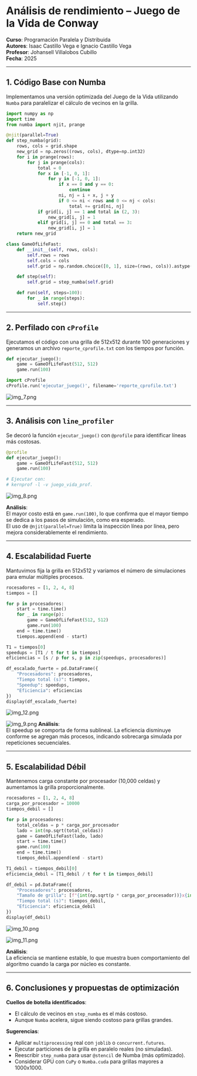 
# Análisis de rendimiento – Juego de la Vida de Conway

**Curso**: Programación Paralela y Distribuida  
**Autores**: Isaac Castillo Vega e Ignacio Castillo Vega  
**Profesor**: Johansell Villalobos Cubillo  
**Fecha**: 2025

---

## 1. Código Base con Numba

Implementamos una versión optimizada del Juego de la Vida utilizando `Numba` para paralelizar el cálculo de vecinos en la grilla.

```python
import numpy as np
import time
from numba import njit, prange

@njit(parallel=True)
def step_numba(grid):
    rows, cols = grid.shape
    new_grid = np.zeros((rows, cols), dtype=np.int32)
    for i in prange(rows):
        for j in prange(cols):
            total = 0
            for x in [-1, 0, 1]:
                for y in [-1, 0, 1]:
                    if x == 0 and y == 0:
                        continue
                    ni, nj = i + x, j + y
                    if 0 <= ni < rows and 0 <= nj < cols:
                        total += grid[ni, nj]
            if grid[i, j] == 1 and total in (2, 3):
                new_grid[i, j] = 1
            elif grid[i, j] == 0 and total == 3:
                new_grid[i, j] = 1
    return new_grid

class GameOfLifeFast:
    def __init__(self, rows, cols):
        self.rows = rows
        self.cols = cols
        self.grid = np.random.choice([0, 1], size=(rows, cols)).astype(np.int32)

    def step(self):
        self.grid = step_numba(self.grid)

    def run(self, steps=100):
        for _ in range(steps):
            self.step()
```

---

## 2. Perfilado con `cProfile`

Ejecutamos el código con una grilla de 512x512 durante 100 generaciones y generamos un archivo `reporte_cprofile.txt` con los tiempos por función.

```python
def ejecutar_juego():
    game = GameOfLifeFast(512, 512)
    game.run(100)

import cProfile
cProfile.run('ejecutar_juego()', filename='reporte_cprofile.txt')
```

![img_7.png](img_7.png)

---

## 3. Análisis con `line_profiler`

Se decoró la función `ejecutar_juego()` con `@profile` para identificar líneas más costosas.

```python
@profile
def ejecutar_juego():
    game = GameOfLifeFast(512, 512)
    game.run(100)

# Ejecutar con:
# kernprof -l -v juego_vida_prof.
```

![img_8.png](img_8.png)

**Análisis**:  
El mayor costo está en `game.run(100)`, lo que confirma que el mayor tiempo se dedica a los pasos de simulación, como era esperado.  
El uso de `@njit(parallel=True)` limita la inspección línea por línea, pero mejora considerablemente el rendimiento.

---

## 4. Escalabilidad Fuerte

Mantuvimos fija la grilla en 512x512 y variamos el número de simulaciones para emular múltiples procesos.

```python
rocesadores = [1, 2, 4, 8]
tiempos = []

for p in procesadores:
    start = time.time()
    for _ in range(p):
        game = GameOfLifeFast(512, 512)
        game.run(100)
    end = time.time()
    tiempos.append(end - start)

T1 = tiempos[0]
speedups = [T1 / t for t in tiempos]
eficiencias = [s / p for s, p in zip(speedups, procesadores)]

df_escalado_fuerte = pd.DataFrame({
    "Procesadores": procesadores,
    "Tiempo total (s)": tiempos,
    "Speedup": speedups,
    "Eficiencia": eficiencias
})
display(df_escalado_fuerte)
```
![img_12.png](img_12.png)

![img_9.png](img_9.png)
**Análisis**:  
El speedup se comporta de forma sublineal. La eficiencia disminuye conforme se agregan más procesos, indicando sobrecarga simulada por repeticiones secuenciales.

---

## 5. Escalabilidad Débil

Mantenemos carga constante por procesador (10,000 celdas) y aumentamos la grilla proporcionalmente.

```python
rocesadores = [1, 2, 4, 8]
carga_por_procesador = 10000
tiempos_debil = []

for p in procesadores:
    total_celdas = p * carga_por_procesador
    lado = int(np.sqrt(total_celdas))
    game = GameOfLifeFast(lado, lado)
    start = time.time()
    game.run(100)
    end = time.time()
    tiempos_debil.append(end - start)

T1_debil = tiempos_debil[0]
eficiencia_debil = [T1_debil / t for t in tiempos_debil]

df_debil = pd.DataFrame({
    "Procesadores": procesadores,
    "Tamaño de grilla": [f"{int(np.sqrt(p * carga_por_procesador))}x{int(np.sqrt(p * carga_por_procesador))}" for p in procesadores],
    "Tiempo total (s)": tiempos_debil,
    "Eficiencia": eficiencia_debil
})
display(df_debil)
```

![img_10.png](img_10.png)

![img_11.png](img_11.png)


**Análisis**:  
La eficiencia se mantiene estable, lo que muestra buen comportamiento del algoritmo cuando la carga por núcleo es constante.

---

## 6. Conclusiones y propuestas de optimización

**Cuellos de botella identificados**:
- El cálculo de vecinos en `step_numba` es el más costoso.
- Aunque `Numba` acelera, sigue siendo costoso para grillas grandes.

**Sugerencias**:
- Aplicar `multiprocessing` real con `joblib` o `concurrent.futures`.
- Ejecutar particiones de la grilla en paralelo reales (no simuladas).
- Reescribir `step_numba` para usar `@stencil` de Numba (más optimizado).
- Considerar GPU con `CuPy` o `Numba.cuda` para grillas mayores a 1000x1000.
